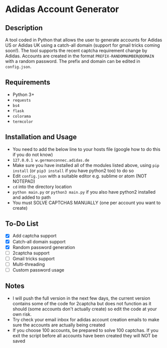 # Adidas Account Generator

## Description
A tool coded in Python that allows the user to generate accounts for Adidas US or Adidas UK using a catch-all domain (support for gmail tricks coming soon!). The tool supports the recent captcha requirement change by Adidas.  Accounts are created in the format `PREFIX-RANDOMNUMBER@DOMAIN` with a random password. The prefix and domain can be edited in `config.json`.

## Requirements
- Python 3+
- `requests`
- `bs4`
- `flask`
- `colorama`
- `termcolor`

## Installation and Usage
- You need to add the below line to your hosts file (google how to do this if you do not know)
- `127.0.0.1 w.germanconnec.adidas.de`
- Make sure you have installed all of the modules listed above, using `pip install` (or `pip3 install` if you have python2 too) to do so
- Edit `config.json` with a suitable editor e.g. sublime or atom (NOT NOTEPAD)
- `cd` into the directory location
- `python main.py` or `python3 main.py` if you also have python2 installed and added to path
- You must SOLVE CAPTCHAS MANUALLY (one per account you want to create)

## To-Do List
- [X] Add captcha support
- [X] Catch-all domain support
- [X] Random password generation
- [ ] 2captcha support
- [ ] Gmail tricks support
- [ ] Multi-threading
- [ ] Custom password usage

## Notes
- I will push the full version in the next few days, the current version contains some of the code for 2captcha but does not function as it should (some accounts don't actually create) so edit the code at your own risk.
- Try check your email inbox for adidas account creation emails to make sure the accounts are actually being created
- If you choose 100 accounts, be prepared to solve 100 captchas. If you exit the script before all accounts have been created they will NOT be saved
